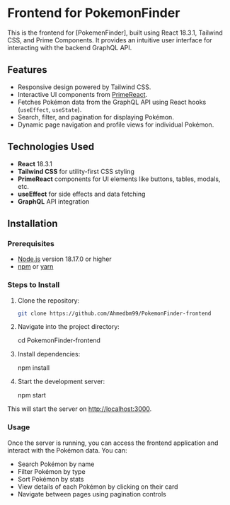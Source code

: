 # Frontend for PokemonFinder

This is the frontend for [PokemenFinder], built using React 18.3.1, Tailwind CSS, and Prime Components. It provides an intuitive user interface for interacting with the backend GraphQL API.

## Features

- Responsive design powered by Tailwind CSS.
- Interactive UI components from [PrimeReact](https://primefaces.org/primereact/).
- Fetches Pokémon data from the GraphQL API using React hooks (`useEffect`, `useState`).
- Search, filter, and pagination for displaying Pokémon.
- Dynamic page navigation and profile views for individual Pokémon.

## Technologies Used

- **React** 18.3.1
- **Tailwind CSS** for utility-first CSS styling
- **PrimeReact** components for UI elements like buttons, tables, modals, etc.
- **useEffect** for side effects and data fetching
- **GraphQL** API integration

## Installation

### Prerequisites

- [Node.js](https://nodejs.org/) version 18.17.0 or higher
- [npm](https://www.npmjs.com/) or [yarn](https://yarnpkg.com/)

### Steps to Install

1. Clone the repository:

   ```bash
   git clone https://github.com/Ahmedbm99/PokemonFinder-frontend

2. Navigate into the project directory:

    cd PokemonFinder-frontend

3. Install dependencies:

    npm install

4. Start the development server:

    npm start

This will start the server on <http://localhost:3000>.

### Usage

Once the server is running, you can access the frontend application and interact with the Pokémon data. You can:

- Search Pokémon by name
- Filter Pokémon by type
- Sort Pokémon by stats
- View details of each Pokémon by clicking on their card
- Navigate between pages using pagination controls
